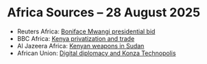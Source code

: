 # Africa Sources – 28 August 2025

- Reuters Africa: [Boniface Mwangi presidential bid](#)
- BBC Africa: [Kenya privatization and trade](#)
- Al Jazeera Africa: [Kenyan weapons in Sudan](#)
- African Union: [Digital diplomacy and Konza Technopolis](#)
